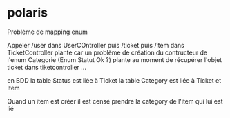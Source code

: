 # polaris

Problème de mapping enum 

Appeler /user dans UserCOntroller puis /ticket puis /item dans TicketController
plante car un problème de création du contructeur de l'enum Categorie (Enum Statut Ok ?) 
plante au moment de récupérer l'objet ticket dans tiketcontroller ...

en BDD la table Status est liée à Ticket 
la table Category est liée à Ticket et Item

Quand un item est créer il est censé prendre la catégory de l'item qui lui est lié 
